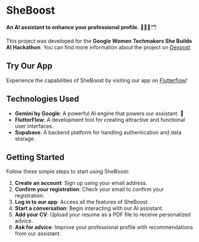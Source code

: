 # SheBoost

**An AI assistant to enhance your professional profile.** 👩🏼‍💼🗂

This project was developed for the **Google Women Techmakers She Builds AI Hackathon**. You can find more information about the project on [Devpost](https://devpost.com/software/sheboost). 

## Try Our App

Experience the capabilities of SheBoost by visiting our app on [Flutterflow](https://devpost.com/software/sheboost)! 

## Technologies Used

- **Gemini by Google**: A powerful AI engine that powers our assistant. 🤖
- **FlutterFlow**: A development tool for creating attractive and functional user interfaces.
- **Supabase**: A backend platform for handling authentication and data storage. 

## Getting Started

Follow these simple steps to start using SheBoost:

1. **Create an account**: Sign up using your email address.
2. **Confirm your registration**: Check your email to confirm your registration.
3. **Log in to our app**: Access all the features of SheBoost.
4. **Start a conversation**: Begin interacting with our AI assistant.
5. **Add your CV**: Upload your resume as a PDF file to receive personalized advice.
6. **Ask for advice**: Improve your professional profile with recommendations from our assistant.
